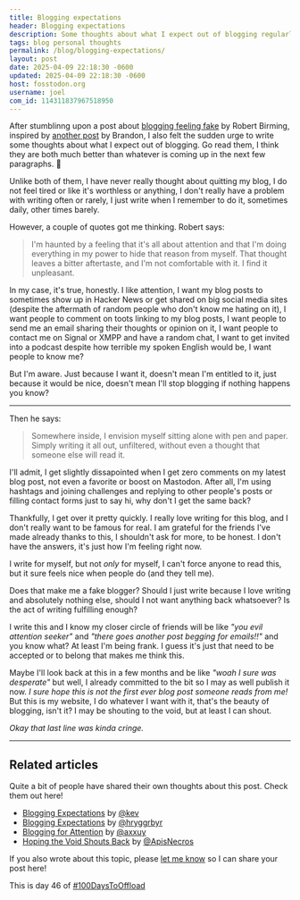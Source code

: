 ```yaml
---
title: Blogging expectations
header: Blogging expectations
description: Some thoughts about what I expect out of blogging regularly, or having a website at all
tags: blog personal thoughts
permalink: /blog/blogging-expectations/
layout: post
date: 2025-04-09 22:18:30 -0600
updated: 2025-04-09 22:18:30 -0600
host: fosstodon.org
username: joel
com_id: 114311837967518950
---
```


After stumblinng upon a post about [blogging feeling fake](https://web.archive.org/web/20250407193754/https://robertbirming.com/blogging-feels-fake/) by Robert Birming, inspired by [another post](https://web.archive.org/web/20250405072226/https://brandons-journal.com/new-post-new) by Brandon, I also felt the sudden urge to write some thoughts about what I expect out of blogging. Go read them, I think they are both much better than whatever is coming up in the next few paragraphs. 🤣

Unlike both of them, I have never really thought about quitting my blog, I do not feel tired or like it's worthless or anything, I don't really have a problem with writing often or rarely, I just write when I remember to do it, sometimes daily, other times barely.

However, a couple of quotes got me thinking. Robert says:

> I'm haunted by a feeling that it's all about attention and that I'm doing everything in my power to hide that reason from myself. That thought leaves a bitter aftertaste, and I'm not comfortable with it. I find it unpleasant.

In my case, it's true, honestly. I like attention, I want my blog posts to sometimes show up in Hacker News or get shared on big social media sites (despite the aftermath of random people who don't know me hating on it), I want people to comment on toots linking to my blog posts, I want people to send me an email sharing their thoughts or opinion on it, I want people to contact me on Signal or XMPP and have a random chat, I want to get invited into a podcast despite how terrible my spoken English would be, I want people to know me?

But I'm aware. Just because I want it, doesn't mean I'm entitled to it, just because it would be nice, doesn't mean I'll stop blogging if nothing happens you know?

***

Then he says:

> Somewhere inside, I envision myself sitting alone with pen and paper. Simply writing it all out, unfiltered, without even a thought that someone else will read it.

I'll admit, I get slightly dissapointed when I get zero comments on my latest blog post, not even a favorite or boost on Mastodon. After all, I'm using hashtags and joining challenges and replying to other people's posts or filling contact forms just to say hi, why don't I get the same back?

Thankfully, I get over it pretty quickly. I really love writing for this blog, and I don't really want to be famous for real. I am grateful for the friends I've made already thanks to this, I shouldn't ask for more, to be honest. I don't have the answers, it's just how I'm feeling right now.

I write for myself, but not *only* for myself, I can't force anyone to read this, but it sure feels nice when people do (and they tell me).

Does that make me a fake blogger? Should I just write because I love writing and absolutely nothing else, should I not want anything back whatsoever? Is the act of writing fulfilling enough?

I write this and I know my closer circle of friends will be like *"you evil attention seeker"* and *"there goes another post begging for emails!!"* and you know what? At least I'm being frank. I guess it's just that need to be accepted or to belong that makes me think this.

Maybe I'll look back at this in a few months and be like *"woah I sure was desperate"* but well, I already committed to the bit so I may as well publish it now. *I sure hope this is not the first ever blog post someone reads from me!* But this is my website, I do whatever I want with it, that's the beauty of blogging, isn't it? I may be shouting to the void, but at least I can shout.

*Okay that last line was kinda cringe.*

---
## Related articles

Quite a bit of people have shared their own thoughts about this post. Check them out here!

- [Blogging Expectations](https://kevquirk.com/blog/blogging-expectations) by [@kev](https://fosstodon.org/@kev)
- [Blogging Expectations](https://thomasrigby.com/posts/blogging-expectations/) by [@hryggrbyr](https://fedia.social/@hryggrbyr)
- [Blogging for Attention](https://axxuy.xyz/blog/posts/2025/attention/) by [@axxuy](https://pony.social/@axxuy)
- [Hoping the Void Shouts Back](https://vzqk50.com/blog/hoping-the-void-shouts-back/) by [@ApisNecros](https://ioc.exchange/@ApisNecros)

If you also wrote about this topic, please [let me know](/contact) so I can share your post here!

This is day 46 of [#100DaysToOffload](https://100daystooffload.com)
